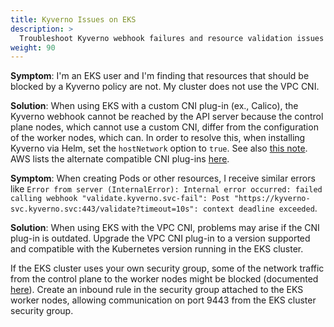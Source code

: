 ```yaml
---
title: Kyverno Issues on EKS
description: >
  Troubleshoot Kyverno webhook failures and resource validation issues on EKS clusters
weight: 90
---
```


**Symptom**: I'm an EKS user and I'm finding that resources that should be blocked by a Kyverno policy are not. My cluster does not use the VPC CNI.

**Solution**: When using EKS with a custom CNI plug-in (ex., Calico), the Kyverno webhook cannot be reached by the API server because the control plane nodes, which cannot use a custom CNI, differ from the configuration of the worker nodes, which can. In order to resolve this, when installing Kyverno via Helm, set the `hostNetwork` option to `true`. See also [this note](https://cert-manager.io/docs/installation/compatibility/#aws-eks). AWS lists the alternate compatible CNI plug-ins [here](https://docs.aws.amazon.com/eks/latest/userguide/alternate-cni-plugins.html).

**Symptom**: When creating Pods or other resources, I receive similar errors like `Error from server (InternalError): Internal error occurred: failed calling webhook "validate.kyverno.svc-fail": Post "https://kyverno-svc.kyverno.svc:443/validate?timeout=10s": context deadline exceeded`.

**Solution**: When using EKS with the VPC CNI, problems may arise if the CNI plug-in is outdated. Upgrade the VPC CNI plug-in to a version supported and compatible with the Kubernetes version running in the EKS cluster.

If the EKS cluster uses your own security group, some of the network traffic from the control plane to the worker nodes might be blocked (documented [here](https://docs.aws.amazon.com/eks/latest/userguide/sec-group-reqs.html)). Create an inbound rule in the security group attached to the EKS worker nodes, allowing communication on port 9443 from the EKS cluster security group.
